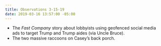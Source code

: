 ```yaml
---
title: Observations 3-15-19
date: 2019-03-16 13:57:00 -05:00
---
```


- The *Fast Company* story about lobbyists using geofenced social media ads to target Trump and Trump aides (via Uncle Bruce).
- The two massive raccoons on Casey’s back porch.

